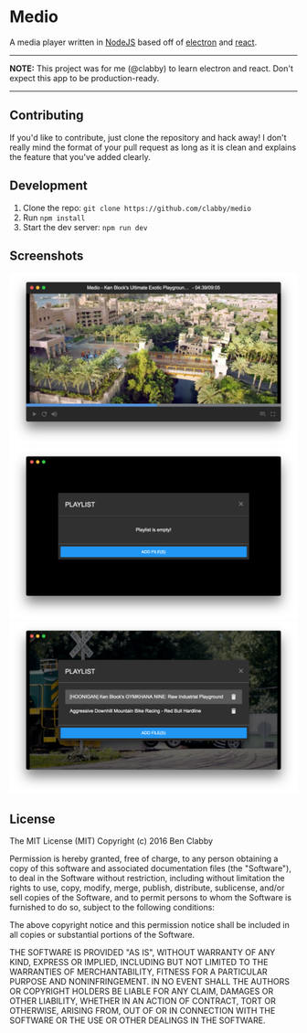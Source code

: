 # Medio

A media player written in [NodeJS](https://nodejs.org/en/) based off of [electron](http://electron.atom.io/) and [react](https://facebook.github.io/react/).

***

**NOTE:** This project was for me (@clabby) to learn electron and react. Don't expect this app to be production-ready.

***

## Contributing
If you'd like to contribute, just clone the repository and hack away! I don't really mind the format of your pull request as long as it is clean and explains the feature that you've added clearly.

## Development

1. Clone the repo: `git clone https://github.com/clabby/medio`
2. Run `npm install`
3. Start the dev server: `npm run dev`

## Screenshots
![screenshot-1](screenshots/ss1.png)
![screenshot-2](screenshots/ss2.png)
![screenshot-3](screenshots/ss3.png)

## License

The MIT License (MIT)
Copyright (c) 2016 Ben Clabby

Permission is hereby granted, free of charge, to any person obtaining a copy of this software and associated documentation files (the "Software"), to deal in the Software without restriction, including without limitation the rights to use, copy, modify, merge, publish, distribute, sublicense, and/or sell copies of the Software, and to permit persons to whom the Software is furnished to do so, subject to the following conditions:

The above copyright notice and this permission notice shall be included in all copies or substantial portions of the Software.

THE SOFTWARE IS PROVIDED "AS IS", WITHOUT WARRANTY OF ANY KIND, EXPRESS OR IMPLIED, INCLUDING BUT NOT LIMITED TO THE WARRANTIES OF MERCHANTABILITY, FITNESS FOR A PARTICULAR PURPOSE AND NONINFRINGEMENT. IN NO EVENT SHALL THE AUTHORS OR COPYRIGHT HOLDERS BE LIABLE FOR ANY CLAIM, DAMAGES OR OTHER LIABILITY, WHETHER IN AN ACTION OF CONTRACT, TORT OR OTHERWISE, ARISING FROM, OUT OF OR IN CONNECTION WITH THE SOFTWARE OR THE USE OR OTHER DEALINGS IN THE SOFTWARE.
